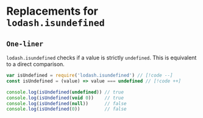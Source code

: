 # Replacements for `lodash.isundefined`

## `One-liner`

`lodash.isundefined` checks if a value is strictly `undefined`. This is equivalent to a direct comparison.

```js
var isUndefined = require('lodash.isundefined') // [!code --]
const isUndefined = (value) => value === undefined // [!code ++]

console.log(isUndefined(undefined)) // true
console.log(isUndefined(void 0))    // true
console.log(isUndefined(null))      // false
console.log(isUndefined(0))         // false
```

